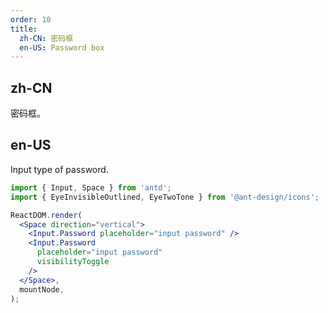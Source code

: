 ```yaml
---
order: 10
title:
  zh-CN: 密码框
  en-US: Password box
---
```


## zh-CN

密码框。

## en-US

Input type of password.

```jsx
import { Input, Space } from 'antd';
import { EyeInvisibleOutlined, EyeTwoTone } from '@ant-design/icons';

ReactDOM.render(
  <Space direction="vertical">
    <Input.Password placeholder="input password" />
    <Input.Password
      placeholder="input password"
      visibilityToggle
    />
  </Space>,
  mountNode,
);
```
